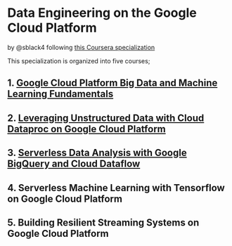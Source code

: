# Data Engineering on the Google Cloud Platform
by @sblack4 following [this Coursera specialization](https://www.coursera.org/specializations/gcp-data-machine-learning) 

This specialization is organized into five courses;

## 1. [Google Cloud Platform Big Data and Machine Learning Fundamentals](gcp-fundamentals.md)


## 2. [Leveraging Unstructured Data with Cloud Dataproc on Google Cloud Platform](leveraging-unstructured-data.md)

## 3. [Serverless Data Analysis with Google BigQuery and Cloud Dataflow](serverless-analysis-bigquery-dataflow.md)

## 4. Serverless Machine Learning with Tensorflow on Google Cloud Platform

## 5. Building Resilient Streaming Systems on Google Cloud Platform
